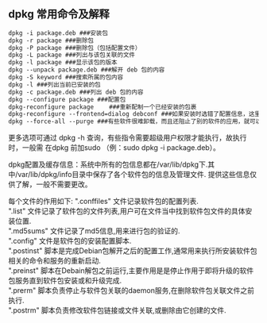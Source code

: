 ## dpkg 常用命令及解释
```txt
dpkg -i package.deb ###安装包
dpkg -r package ###删除包
dpkg -P package ###删除包（包括配置文件）
dpkg -L package ###列出与该包关联的文件
dpkg -l package ###显示该包的版本
dpkg --unpack package.deb ###解开 deb 包的内容
dpkg -S keyword ###搜索所属的包内容
dpkg -l ###列出当前已安装的包
dpkg -c package.deb ###列出 deb 包的内容
dpkg --configure package ###配置包
dpkg-reconfigure package 　　###重新配制一个已经安装的包裹
dpkg-reconfigure --frontend=dialog debconf ###如果安装时选错了配置信息，这里可以改回来.
dpkg --force-all --purge ###有些软件很难卸载，而且还阻止了别的软件的应用，就可以用这个，不过有点冒险.
```
更多选项可通过 dpkg -h 查询，有些指令需要超级用户权限才能执行，故执行时，一般需 在dpkg 前加sudo （例：sudo dpkg -i package.deb）。

dpkg配置及缓存信息：系统中所有的包信息都在/var/lib/dpkg下.其中/var/lib/dpkg/info目录中保存了各个软件包的信息及管理文件. 提供这些信息仅供了解，一般不需要更改。

每个文件的作用如下: 
".conffiles" 文件记录软件包的配置列表.  
".list" 文件记录了软件包的文件列表,用户可在文件当中找到软件包文件的具体安装位置.  
".md5sums" 文件记录了md5信息,用来进行包的验证的.  
".config" 文件是软件包的安装配置脚本.  
".postinst" 脚本是完成Debian包解开之后的配置工作,通常用来执行所安装软件包相关的命令和服务的重新启动.  
".preinst" 脚本在Debain解包之前运行,主要作用是是停止作用于即将升级的软件包服务直到软件包安装或和升级完成.  
".prerm" 脚本负责停止与软件包关联的daemon服务,在删除软件包关联文件之前执行.  
".postrm" 脚本负责修改软件包链接或文件关联,或删除由它创建的文件.  
